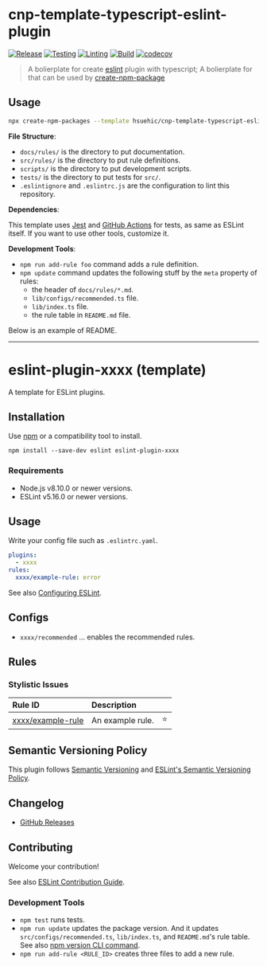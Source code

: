 # cnp-template-typescript-eslint-plugin

[![Release](https://github.com/hsuehic/cnp-template-typescript-eslint-plugin/actions/workflows/release.yaml/badge.svg)](https://github.com/hsuehic/cnp-template-typescript-eslint-plugin/actions/workflows/release.yaml/badge.svg?branch=main)
[![Testing](https://github.com/hsuehic/cnp-template-typescript-eslint-plugin/actions/workflows/test.yaml/badge.svg)](https://github.com/hsuehic/cnp-template-typescript-eslint-plugin/actions/workflows/test.yaml/badge.svg?branch=main)
[![Linting](https://github.com/hsuehic/cnp-template-typescript-eslint-plugin/actions/workflows/lint.yaml/badge.svg)](https://github.com/hsuehic/cnp-template-typescript-eslint-plugin/actions/workflows/lint.yaml/badge.svg?branch=main)
[![Build](https://github.com/hsuehic/cnp-template-typescript-eslint-plugin/actions/workflows/build.yaml/badge.svg)](https://github.com/hsuehic/cnp-template-typescript-eslint-plugin/actions/workflows/build.yaml/badge.svg?branch=main)
[![codecov](https://codecov.io/gh/hsuehic/cnp-template-typescript-eslint-plugin/branch/main/graph/badge.svg?token=38H26EP6UM)](https://codecov.io/gh/hsuehic/cnp-template-typescript-eslint-plugin)

> A bolierplate for create [eslint](https://github.com/eslint/eslint) plugin with typescript;
> A bolierplate for that can be used by [create-npm-package](https://github.com/hsuehic/create-npm-package)

## Usage

```bash
npx create-npm-packages --template hsuehic/cnp-template-typescript-eslint-plugin
```

**File Structure**:

- `docs/rules/` is the directory to put documentation.
- `src/rules/` is the directory to put rule definitions.
- `scripts/` is the directory to put development scripts.
- `tests/` is the directory to put tests for `src/`.
- `.eslintignore` and `.eslintrc.js` are the configuration to lint this repository.

**Dependencies**:

This template uses [Jest](https://jestjs.io/) and [GitHub Actions](https://github.co.jp/features/actions) for tests, as same as ESLint itself. If you want to use other tools, customize it.

**Development Tools**:

- `npm run add-rule foo` command adds a rule definition.
- `npm update` command updates the following stuff by the `meta` property of rules:
  - the header of `docs/rules/*.md`.
  - `lib/configs/recommended.ts` file.
  - `lib/index.ts` file.
  - the rule table in `README.md` file.

Below is an example of README.

---

# eslint-plugin-xxxx (template)

<!--
[![npm version](https://img.shields.io/npm/v/eslint-plugin-xxxx.svg)](https://www.npmjs.com/package/eslint-plugin-xxxx)
[![Downloads/month](https://img.shields.io/npm/dm/eslint-plugin-xxxx.svg)](http://www.npmtrends.com/eslint-plugin-xxxx)
[![Build Status](https://travis-ci.org/mysticatea/eslint-plugin-xxxx.svg?branch=master)](https://travis-ci.org/mysticatea/eslint-plugin-xxxx)
[![Coverage Status](https://codecov.io/gh/mysticatea/eslint-plugin-xxxx/branch/master/graph/badge.svg)](https://codecov.io/gh/mysticatea/eslint-plugin-xxxx)
[![Dependency Status](https://david-dm.org/mysticatea/eslint-plugin-xxxx.svg)](https://david-dm.org/mysticatea/eslint-plugin-xxxx)
-->

A template for ESLint plugins.

## Installation

Use [npm](https://www.npmjs.com/) or a compatibility tool to install.

```
npm install --save-dev eslint eslint-plugin-xxxx
```

### Requirements

- Node.js v8.10.0 or newer versions.
- ESLint v5.16.0 or newer versions.

## Usage

Write your config file such as `.eslintrc.yaml`.

```yml
plugins:
  - xxxx
rules:
  xxxx/example-rule: error
```

See also [Configuring ESLint](https://eslint.org/docs/user-guide/configuring).

## Configs

- `xxxx/recommended` ... enables the recommended rules.

## Rules

<!--RULE_TABLE_BEGIN-->

### Stylistic Issues

| Rule ID                                           | Description      |     |
| :------------------------------------------------ | :--------------- | :-: |
| [xxxx/example-rule](./docs/rules/example-rule.md) | An example rule. | ⭐️ |

<!--RULE_TABLE_END-->

## Semantic Versioning Policy

This plugin follows [Semantic Versioning](http://semver.org/) and [ESLint's Semantic Versioning Policy](https://github.com/eslint/eslint#semantic-versioning-policy).

## Changelog

- [GitHub Releases]()

## Contributing

Welcome your contribution!

See also [ESLint Contribution Guide](https://eslint.org/docs/developer-guide/contributing/).

### Development Tools

- `npm test` runs tests.
- `npm run update` updates the package version. And it updates `src/configs/recommended.ts`, `lib/index.ts`, and `README.md`'s rule table. See also [npm version CLI command](https://docs.npmjs.com/cli/version).
- `npm run add-rule <RULE_ID>` creates three files to add a new rule.
